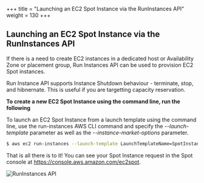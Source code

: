 +++
title = "Launching an EC2 Spot Instance via the RunInstances API"
weight = 130
+++

## Launching an EC2 Spot Instance via the RunInstances API

If there is a need to create EC2 instances in a dedicated host or Availability Zone or placement group, Run Instances API can be used to provision EC2 Spot instances. 

Run Instance API supports Instance Shutdown behaviour - terminate, stop, and hibnernate. This is useful if you are targetting capacity reservation.

**To create a new EC2 Spot Instance using the command line, run the following**

To launch an EC2 Spot Instance from a launch template using the command
line, use the run-instances AWS CLI command and specify the
*--launch-template* parameter as well as the *--instance-market-options*
parameter.

```bash
$ aws ec2 run-instances --launch-template LaunchTemplateName=SpotInstanceTemplate,Version=1 --instance-market-options MarketType=spot --subnet-id $publicSubnet1
```

That is all there is to it\! You can see your Spot Instance request in
the Spot console at <https://console.aws.amazon.com/ec2spot>.

![RunInstances API](/images/launching_ec2_spot_instances/runinstances_api_image_1.png)
